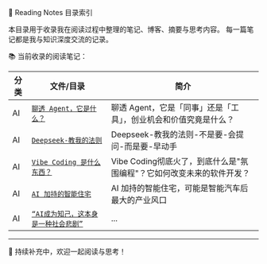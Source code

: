📖 Reading Notes 目录索引

本目录用于收录我在阅读过程中整理的笔记、博客、摘要与思考内容。
每一篇笔记都是我与知识深度交流的记录。

📚 当前收录的阅读笔记：

| 分类 | 文件/目录 | 简介 |
|------|-----------|------|
| AI | [`聊透 Agent，它是什么？`](./2025-06-17-1750173271/index.md) | 聊透 Agent，它是「同事」还是「工具」，创业机会和价值究竟是什么？ |
| AI | [`Deepseek-教我的法则`](./2025-06-22-1750602493/index.md) | Deepseek-教我的法则-不是要-会提问-而是要-早动手 |
| AI | [`Vibe Coding 是什么东西？`](./2025-07-17-1752766640/index.md) | Vibe Coding彻底火了，到底什么是"氛围编程"？它如何改变未来的软件开发？  |
| AI | [`AI 加持的智能住宅`](./2025-07-18-1752815149/index.md) | AI 加持的智能住宅，可能是智能汽车后最大的产业风口  |
| AI | [`“AI成为知己，这本身是一种社会悲剧”`](./2025-07-17-1752766353/index.md) | ... |

-----------------------------------

📌 持续补充中，欢迎一起阅读与思考！
